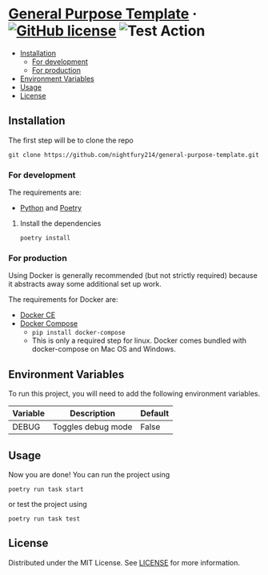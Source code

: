 # [General Purpose Template](./README.md) &middot; [![GitHub license]](./LICENSE) ![Test Action]

<!-- Table of Contents -->

- [Installation](#installation)
    - [For development](#for-development)
    - [For production](#for-production)
- [Environment Variables](#environment-variables)
- [Usage](#usage)
- [License](#license)

## Installation

The first step will be to clone the repo

```shell
git clone https://github.com/nightfury214/general-purpose-template.git
```

### For development

The requirements are:

* [Python] and [Poetry]

1. Install the dependencies
   ```shell
   poetry install
   ```

### For production

Using Docker is generally recommended (but not strictly required) because it abstracts away some additional set up work.

The requirements for Docker are:

* [Docker CE]
* [Docker Compose]
    * `pip install docker-compose`
    * This is only a required step for linux. Docker comes bundled with docker-compose on Mac OS and Windows.


## Environment Variables

To run this project, you will need to add the following environment variables.

| Variable | Description        | Default |
|----------|--------------------|---------|
| DEBUG    | Toggles debug mode | False   |

## Usage

Now you are done! You can run the project using

```shell
poetry run task start
```

or test the project using

```shell
poetry run task test
```

## License

Distributed under the MIT License. See [LICENSE](./LICENSE) for more information.

<!-- Packages Links -->

[docker ce]: https://docs.docker.com/install/
[docker compose]: https://docs.docker.com/compose/install/
[poetry]: https://python-poetry.org/docs/
[python]: https://www.python.org/downloads/

<!-- Shields.io links -->

[gitHub license]: https://img.shields.io/badge/license-MIT-blue.svg
[test action]: https://github.com/nightfury214/general-purpose-template/actions/workflows/test.yaml/badge.svg
